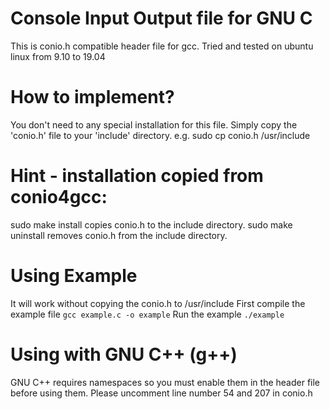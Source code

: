 # Console Input Output file for GNU C
This is conio.h compatible header file for gcc. Tried and tested on ubuntu linux from 9.10 to 19.04

# How to implement?
You don't need to any special installation for this file.
Simply copy the 'conio.h' file to your 'include' directory.
e.g. sudo cp conio.h /usr/include

# Hint - installation copied from conio4gcc: 
sudo make install copies conio.h to the include directory.
sudo make uninstall removes conio.h from the include directory.

# Using Example
It will work without copying the conio.h to /usr/include
First compile the example file
`gcc example.c -o example`
Run the example
`./example`

# Using with GNU C++ (g++)
GNU C++ requires namespaces so you must enable them in the header file before using them. Please uncomment line number 54 and 207 in conio.h